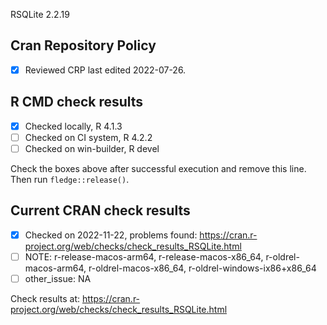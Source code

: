 RSQLite 2.2.19

## Cran Repository Policy

- [x] Reviewed CRP last edited 2022-07-26.

## R CMD check results

- [x] Checked locally, R 4.1.3
- [ ] Checked on CI system, R 4.2.2
- [ ] Checked on win-builder, R devel

Check the boxes above after successful execution and remove this line. Then run `fledge::release()`.

## Current CRAN check results

- [x] Checked on 2022-11-22, problems found: https://cran.r-project.org/web/checks/check_results_RSQLite.html
- [ ] NOTE: r-release-macos-arm64, r-release-macos-x86_64, r-oldrel-macos-arm64, r-oldrel-macos-x86_64, r-oldrel-windows-ix86+x86_64
- [ ] other_issue: NA

Check results at: https://cran.r-project.org/web/checks/check_results_RSQLite.html
